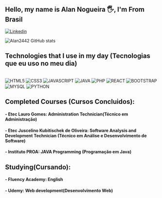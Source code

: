 ## Hello, my name is Alan Nogueira 🖐️, I'm From Brasil


[![Linkedin](https://img.shields.io/badge/LinkedIn-0077B5?style=for-the-badge&logo=linkedin&logoColor=white)](https://www.linkedin.com/in/alan-nogueira-3a4976206/)

![Alan2442 GitHub stats](https://github-readme-stats.vercel.app/api?username=Alan2442&show_icons=true&theme=tokyonight)


## Technologies that I use in my day (Tecnologias que eu uso no meu dia)

<div style="display: inline-block"><br>
    <img align="center" alt="HTML5" src="https://img.shields.io/badge/HTML5-E34F26?style=for-the-badge&logo=html5&logoColor=white" />
    <img align="center" alt="CSS3" src="https://img.shields.io/badge/CSS3-1572B6?style=for-the-badge&logo=css3&logoColor=white" >
    <img align="center" alt="JAVASCRIPT" src="https://img.shields.io/badge/JavaScript-323330?style=for-the-badge&logo=javascript&logoColor=F7DF1E" >
    <img align="center" alt="JAVA" src="https://img.shields.io/badge/Java-ED8B00?style=for-the-badge&logo=openjdk&logoColor=white" >
    <img align="center" alt="PHP" src="https://img.shields.io/badge/PHP-777BB4?style=for-the-badge&logo=php&logoColor=white" >
    <img align="center" alt="REACT" src="https://img.shields.io/badge/React-20232A?style=for-the-badge&logo=react&logoColor=61DAFB" >
    <img align="center" alt="BOOTSTRAP" src="https://img.shields.io/badge/Bootstrap-563D7C?style=for-the-badge&logo=bootstrap&logoColor=white" >
    <img align="center" alt="MYSQL" src="https://img.shields.io/badge/MySQL-00000F?style=for-the-badge&logo=mysql&logoColor=white" >
    <img align="center" alt="PYTHON" src="https://img.shields.io/badge/Python-14354C?style=for-the-badge&logo=python&logoColor=white" >

</div>

## Completed Courses (Cursos Concluidos):

#### - Etec Lauro Gomes: Administration Technician(Técnico em Administração) 
#### - Etec Juscelino Kubitischek de Oliveira: Software Analysis and Development Technician (Técnico em Análise e Desenvolvimento de Software) 
#### - Instituto PROA: JAVA Programming (Programação em Java)

## Studying(Cursando):
#### - Fluency Academy: English
#### - Udemy: Web development(Desenvolvimento Web)
